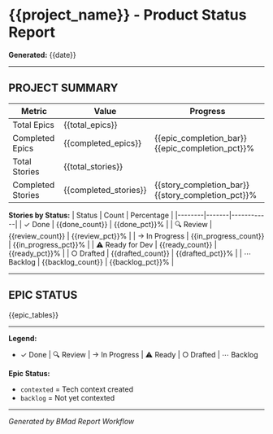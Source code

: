 # {{project_name}} - Product Status Report

**Generated:** {{date}}

---

## PROJECT SUMMARY

| Metric | Value | Progress |
|--------|-------|----------|
| Total Epics | {{total_epics}} | |
| Completed Epics | {{completed_epics}} | {{epic_completion_bar}} {{epic_completion_pct}}% |
| Total Stories | {{total_stories}} | |
| Completed Stories | {{completed_stories}} | {{story_completion_bar}} {{story_completion_pct}}% |

**Stories by Status:**
| Status | Count | Percentage |
|--------|-------|------------|
| ✓ Done | {{done_count}} | {{done_pct}}% |
| 🔍 Review | {{review_count}} | {{review_pct}}% |
| → In Progress | {{in_progress_count}} | {{in_progress_pct}}% |
| ⚠ Ready for Dev | {{ready_count}} | {{ready_pct}}% |
| ○ Drafted | {{drafted_count}} | {{drafted_pct}}% |
| ⋯ Backlog | {{backlog_count}} | {{backlog_pct}}% |

---

## EPIC STATUS

{{epic_tables}}

---

**Legend:**
- ✓ Done | 🔍 Review | → In Progress | ⚠ Ready | ○ Drafted | ⋯ Backlog

**Epic Status:**
- `contexted` = Tech context created
- `backlog` = Not yet contexted

---

*Generated by BMad Report Workflow*
